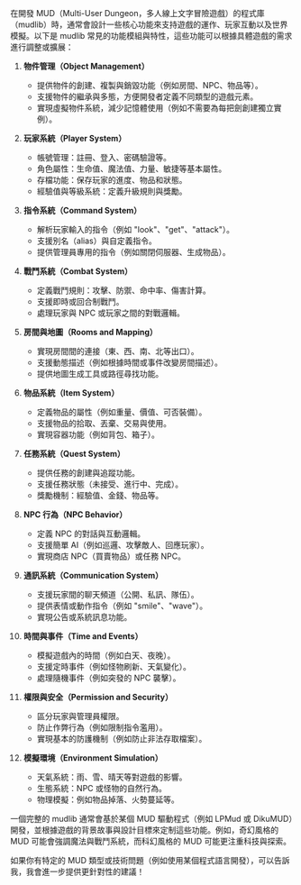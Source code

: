 在開發 MUD（Multi-User Dungeon，多人線上文字冒險遊戲）的程式庫（mudlib）時，通常會設計一些核心功能來支持遊戲的運作、玩家互動以及世界模擬。以下是 mudlib 常見的功能模組與特性，這些功能可以根據具體遊戲的需求進行調整或擴展：

1. **物件管理（Object Management）**  
   - 提供物件的創建、複製與銷毀功能（例如房間、NPC、物品等）。
   - 支援物件的繼承與多態，方便開發者定義不同類型的遊戲元素。
   - 實現虛擬物件系統，減少記憶體使用（例如不需要為每把劍創建獨立實例）。

2. **玩家系統（Player System）**  
   - 帳號管理：註冊、登入、密碼驗證等。
   - 角色屬性：生命值、魔法值、力量、敏捷等基本屬性。
   - 存檔功能：保存玩家的進度、物品和狀態。
   - 經驗值與等級系統：定義升級規則與獎勵。

3. **指令系統（Command System）**  
   - 解析玩家輸入的指令（例如 "look"、"get"、"attack"）。
   - 支援別名（alias）與自定義指令。
   - 提供管理員專用的指令（例如關閉伺服器、生成物品）。

4. **戰鬥系統（Combat System）**  
   - 定義戰鬥規則：攻擊、防禦、命中率、傷害計算。
   - 支援即時或回合制戰鬥。
   - 處理玩家與 NPC 或玩家之間的對戰邏輯。

5. **房間與地圖（Rooms and Mapping）**  
   - 實現房間間的連接（東、西、南、北等出口）。
   - 支援動態描述（例如根據時間或事件改變房間描述）。
   - 提供地圖生成工具或路徑尋找功能。

6. **物品系統（Item System）**  
   - 定義物品的屬性（例如重量、價值、可否裝備）。
   - 支援物品的拾取、丟棄、交易與使用。
   - 實現容器功能（例如背包、箱子）。

7. **任務系統（Quest System）**  
   - 提供任務的創建與追蹤功能。
   - 支援任務狀態（未接受、進行中、完成）。
   - 獎勵機制：經驗值、金錢、物品等。

8. **NPC 行為（NPC Behavior）**  
   - 定義 NPC 的對話與互動邏輯。
   - 支援簡單 AI（例如巡邏、攻擊敵人、回應玩家）。
   - 實現商店 NPC（買賣物品）或任務 NPC。

9. **通訊系統（Communication System）**  
   - 支援玩家間的聊天頻道（公開、私訊、隊伍）。
   - 提供表情或動作指令（例如 "smile"、"wave"）。
   - 實現公告或系統訊息功能。

10. **時間與事件（Time and Events）**  
    - 模擬遊戲內的時間（例如白天、夜晚）。
    - 支援定時事件（例如怪物刷新、天氣變化）。
    - 處理隨機事件（例如突發的 NPC 襲擊）。

11. **權限與安全（Permission and Security）**  
    - 區分玩家與管理員權限。
    - 防止作弊行為（例如限制指令濫用）。
    - 實現基本的防護機制（例如防止非法存取檔案）。

12. **模擬環境（Environment Simulation）**  
    - 天氣系統：雨、雪、晴天等對遊戲的影響。
    - 生態系統：NPC 或怪物的自然行為。
    - 物理模擬：例如物品掉落、火勢蔓延等。

一個完整的 mudlib 通常會基於某個 MUD 驅動程式（例如 LPMud 或 DikuMUD）開發，並根據遊戲的背景故事與設計目標來定制這些功能。例如，奇幻風格的 MUD 可能會強調魔法與戰鬥系統，而科幻風格的 MUD 可能更注重科技與探索。

如果你有特定的 MUD 類型或技術問題（例如使用某個程式語言開發），可以告訴我，我會進一步提供更針對性的建議！
